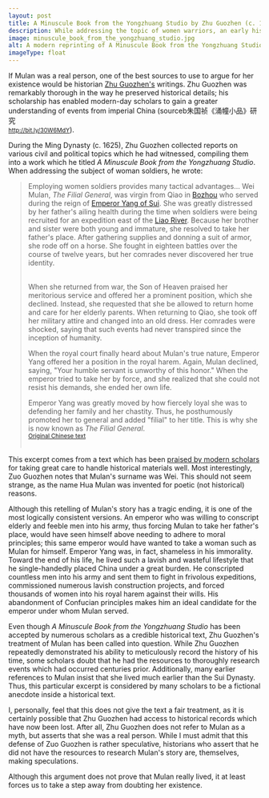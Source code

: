 ```yaml
---
layout: post
title: A Minuscule Book from the Yongzhuang Studio by Zhu Guozhen (c. 1625 AD)
description: While addressing the topic of women warriors, an early histoian reconstructed what he believed to be Mulan's true story..
image: minuscule_book_from_the_yongzhuang_studio.jpg
alt: A modern reprinting of A Minuscule Book from the Yongzhuang Studio. &copy; Culture and Art Publishing House.
imageType: float
---
```


If Mulan was a real person, one of the best sources to use to argue for her existence would be historian <a href="https://en.wikipedia.org/wiki/Zhu_Guozhen_(Ming_dynasty)">Zhu Guozhen's</a> writings. Zhu Guozhen was remarkably thorough in the way he preserved historical details; his scholarship has enabled modern-day scholars to gain a greater understanding of events from imperial China (<span class="tip">source<span class="tiptext">b&#26417;&#22269;&#31087;&#12298;&#28044;&#24162;&#23567;&#21697;&#12299;&#30740;&#31350;<br /><small><a href="http://bit.ly/30W6MdY">http://bit.ly/30W6MdY</a></small></span></span>).

During the Ming Dynasty (c. 1625), Zhu Guozhen collected reports on various civil and political topics which he had witnessed, compiling them into a work which he titled *A Minuscule Book from the Yongzhuang Studio*. When addressing the subject of woman soldiers, he wrote:

<blockquote>
Employing women soldiers provides many tactical advantages... Wei Mulan, <i>The Filial General</i>, was virgin from Qiao in <a href="https://en.wikipedia.org/wiki/Bozhou">Bozhou</a> who served during the reign of <a href="https://en.wikipedia.org/wiki/Emperor_Yang_of_Sui">Emperor Yang of Sui</a>. She was greatly distressed by her father's ailing health during the time when soldiers were being recruited for an expedition east of the <a href="https://en.wikipedia.org/wiki/Liao_River">Liao River</a>. Because her brother and sister were both young and immature, she resolved to take her father's place. After gathering supplies and donning a suit of armor, she rode off on a horse. She fought in eighteen battles over the course of twelve years, but her comrades never discovered her true identity.<br /><br />

When she returned from war, the Son of Heaven praised her meritorious service and offered her a prominent position, which she declined. Instead, she requested that she be allowed to return home and care for her elderly parents. When returning to Qiao, she took off her military attire and changed into an old dress. Her comrades were shocked, saying that such events had never transpired since the inception of humanity.

When the royal court finally heard about Mulan's true nature, Emperor Yang offered her a position in the royal harem. Again, Mulan declined, saying, "Your humble servant is unworthy of this honor." When the emperor tried to take her by force, and she realized that she could not resist his demands, she ended her own life.

Emperor Yang was greatly moved by how fiercely loyal she was to defending her family and her chastity. Thus, he posthumously promoted her to general and added "filial" to her title. This is why she is now known as <i>The Filial General</i>.
<br />
<small><a href="https://archive.org/details/02096876.cn/page/n30">Original Chinese text</a></small><br /><br />
</blockquote>

This excerpt comes from a text which has been <a href="http://cdmd.cnki.com.cn/Article/CDMD-10476-1012420931.htm">praised by modern scholars</a> for taking great care to handle historical materials well. Most interestingly, Zuo Guozhen notes that Mulan's surname was Wei. This should not seem strange, as the name Hua Mulan was invented for poetic (not historical) reasons.

Although this retelling of Mulan's story has a tragic ending, it is one of the most logically consistent versions. An emperor who was willing to conscript elderly and feeble men into his army, thus forcing Mulan to take her father's place, would have seen himself above needing to adhere to moral principles; this same emperor would have wanted to take a woman such as Mulan for himself. Emperor Yang was, in fact, shameless in his immorality. Toward the end of his life, he lived such a lavish and wasteful lifestyle that he single-handedly placed China under a great burden. He conscripted countless men into his army and sent them to fight in frivolous expeditions, commissioned numerous lavish construction projects, and forced thousands of women into his royal harem against their wills. His abandonment of Confucian principles makes him an ideal candidate for the emperor under whom Mulan served.

Even though *A Minuscule Book from the Yongzhuang Studio* has been accepted by numerous scholars as a credible historical text, Zhu Guozhen's treatment of Mulan has been called into question. While Zhu Guozhen repeatedly demonstrated his ability to meticulously record the history of his time, some scholars doubt that he had the resources to thoroughly research events which had occurred centuries prior. Additionally, many earlier references to Mulan insist that she lived much earlier than the Sui Dynasty. Thus, this particular excerpt is considered by many scholars to be a fictional anecdote inside a historical text.

I, personally, feel that this does not give the text a fair treatment, as it is certainly possible that Zhu Guozhen had access to historical records which have now been lost. After all, Zhu Guozhen does not refer to Mulan as a myth, but asserts that she was a real person. While I must admit that this defense of Zuo Guozhen is rather speculative, historians who assert that he did not have the resources to research Mulan's story are, themselves, making speculations.

Although this argument does not prove that Mulan really lived, it at least forces us to take a step away from doubting her existence.

<link rel="stylesheet" href="/assets/themes/twitter/css/tip.css" type="text/css" media="all" />
